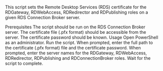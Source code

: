 This script sets the Remote Desktop Services (RDS) certificate for the RDGateway, RDWebAccess, RDRedirector and RDPublishing roles on a given RDS Connection Broker server.

Prerequisites
The script should be run on the RDS Connection Broker server.
The certificate file (.pfx format) should be accessible from the server.
The certificate password should be known.
Usage
Open PowerShell as an administrator.
Run the script.
When prompted, enter the full path to the certificate (.pfx format) file and the certificate password.
When prompted, enter the server names for the RDGateway, RDWebAccess, RDRedirector, RDPublishing and RDConnectionBroker roles.
Wait for the script to complete.
